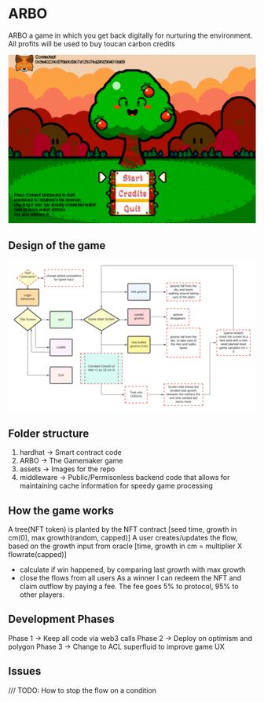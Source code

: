 # ARBO
ARBO a game in which you get back digitally for nurturing the environment. All profits will be used to buy toucan carbon credits
<p align="center">
  <img src="./assets/imgs/arbo.gif"/>
</p>

## Design of the game

<p align="center">
  <img src="./assets/imgs/Arbo_flow_en.png"/>
</p>

## Folder structure
1. hardhat -> Smart contract code
2. ARBO -> The Gamemaker game
3. assets -> Images for the repo 
4. middleware -> Public/Permisonless backend code that allows for maintaining cache information for speedy game processing 

## How the game works 
A tree(NFT token) is planted by the NFT contract [seed time, growth in cm(0), max growth(random, capped)]
A user creates/updates the flow, based on the growth input from oracle [time, growth in cm = multiplier X flowrate(capped)]
  - calculate if win happened, by comparing last growth with max growth
  - close the flows from all users
As a winner I can redeem the NFT and claim outflow by paying a fee. The fee goes 5% to protocol, 95% to other players.

## Development Phases
Phase 1 -> Keep all code via web3 calls
Phase 2 -> Deploy on optimism and polygon
Phase 3 -> Change to ACL superfluid to improve game UX


## Issues

/// TODO: How to stop the flow on a condition